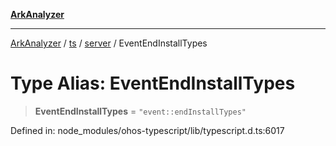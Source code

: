 [**ArkAnalyzer**](../../../../../../README.md)

***

[ArkAnalyzer](../../../../../../globals.md) / [ts](../../../README.md) / [server](../README.md) / EventEndInstallTypes

# Type Alias: EventEndInstallTypes

> **EventEndInstallTypes** = `"event::endInstallTypes"`

Defined in: node\_modules/ohos-typescript/lib/typescript.d.ts:6017
